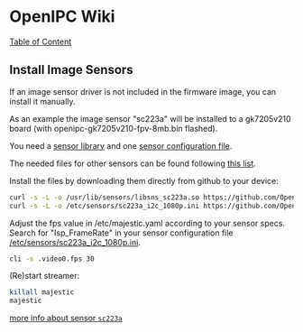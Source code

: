 # OpenIPC Wiki
[Table of Content](../README.md)

Install Image Sensors
-----------------------

If an image sensor driver is not included in the firmware image, you can install it manually.

As an example the image sensor "sc223a" will be installed to a gk7205v210 board (with openipc-gk7205v210-fpv-8mb.bin flashed).

You need a [sensor library](https://github.com/OpenIPC/firmware/raw/master/general/package/goke-osdrv-gk7205v200/files/sensor/libsns_sc223a.so) and one [sensor configuration file](https://github.com/OpenIPC/firmware/raw/master/general/package/goke-osdrv-gk7205v200/files/sensor/config/sc223a_i2c_1080p.ini).

The needed files for other sensors can be found following [this list](firmware-sensors.md).

Install the files by downloading them directly from github to your device:
```sh
curl -s -L -o /usr/lib/sensors/libsns_sc223a.so https://github.com/OpenIPC/firmware/raw/master/general/package/goke-osdrv-gk7205v200/files/sensor/libsns_sc223a.so
curl -s -L -o /etc/sensors/sc223a_i2c_1080p.ini https://github.com/OpenIPC/firmware/raw/master/general/package/goke-osdrv-gk7205v200/files/sensor/config/sc223a_i2c_1080p.ini
```

Adjust the fps value in /etc/majestic.yaml according to your sensor specs. 
Search for "Isp_FrameRate" in your sensor configuration file [/etc/sensors/sc223a_i2c_1080p.ini](https://github.com/OpenIPC/firmware/raw/master/general/package/goke-osdrv-gk7205v200/files/sensor/config/sc223a_i2c_1080p.ini).

```sh
cli -s .video0.fps 30
```

(Re)start streamer:

```sh
killall majestic
majestic
```

[more info about sensor `sc223a`](https://github.com/RoboSchmied/Documentation/blob/main/sc223a.md)
